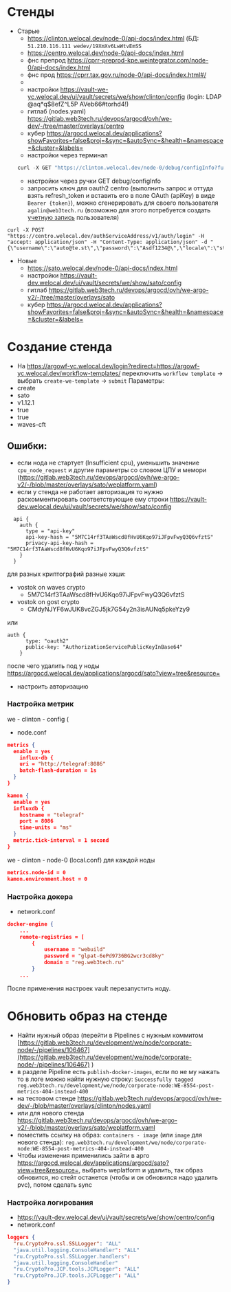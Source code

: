 # Стенды
- Старые
	- https://clinton.welocal.dev/node-0/api-docs/index.html (БД:
`51.210.116.111 wedev/19XmXv6LwWtvEmSS`
	- https://centro.welocal.dev/node-0/api-docs/index.html
	- фнс препрод https://cprr-preprod-kpe.weintegrator.com/node-0/api-docs/index.html
	- фнс прод https://cprr.tax.gov.ru/node-0/api-docs/index.html#/
	- 
	- настройки https://vault-we-yc.welocal.dev/ui/vault/secrets/we/show/clinton/config (login: LDAP @aq*q$8efZ^L5P AVeb66#torhd4!)
	- гитлаб (nodes.yaml) https://gitlab.web3tech.ru/devops/argocd/ovh/we-dev/-/tree/master/overlays/centro
	- кубер https://argocd.welocal.dev/applications?showFavorites=false&proj=&sync=&autoSync=&health=&namespace=&cluster=&labels=
	- настройки через терминал 
	```scala
	curl -X GET "https://clinton.welocal.dev/node-0/debug/configInfo?full=false" -H "accept: application/json" -H "X-API-Key: vostok"
	```
	- настройки через ручки GET debug/configInfo
	- запросить ключ для oauth2 centro (выполнить запрос и оттуда взять refresh_token и вставить его в поле OAuth (apiKey) в виде `Bearer {token}`), можно сгенерировать для своего пользователя `agalin@web3tech.ru` (возможно для этого потребуется создать [учетную запись](Waves%20Hooks#Создать%20учетную%20запись) пользователя)
```
curl -X POST "https://centro.welocal.dev/authServiceAddress/v1/auth/login" -H "accept: application/json" -H "Content-Type: application/json" -d "{\"username\":\"auto@te.st\",\"password\":\"Asdf1234@\",\"locale\":\"string\",\"source\":\"string\"}"
```
- Новые
	- https://sato.welocal.dev/node-0/api-docs/index.html
	- настройки https://vault-dev.welocal.dev/ui/vault/secrets/we/show/sato/config
	- гитлаб https://gitlab.web3tech.ru/devops/argocd/ovh/we-argo-v2/-/tree/master/overlays/sato
	- кубер https://argocd.welocal.dev/applications?showFavorites=false&proj=&sync=&autoSync=&health=&namespace=&cluster=&labels=
# Создание стенда
- На https://argowf-yc.welocal.dev/login?redirect=https://argowf-yc.welocal.dev/workflow-templates/ переключить `workflow template` -> выбрать `create-we-template` -> `submit`
Параметры: 
- create
- sato
- v1.12.1
- true
- true
- waves-cft
## Ошибки:
- если нода не стартует (Insufficient cpu), уменьшить значение `cpu_node_request` и другие параметры со словом ЦПУ и мемори (https://gitlab.web3tech.ru/devops/argocd/ovh/we-argo-v2/-/blob/master/overlays/sato/weplatform.yaml)
- если у стенда не работает авторизация то нужно раскомментировать соответствующие ему строки
https://vault-dev.welocal.dev/ui/vault/secrets/we/show/sato/config

```
  api {
    auth {
      type = "api-key"
      api-key-hash = "5M7C14rf3TAaWscd8fHvU6Kqo97iJFpvFwyQ3Q6vfztS"
      privacy-api-key-hash = "5M7C14rf3TAaWscd8fHvU6Kqo97iJFpvFwyQ3Q6vfztS"
    }
  }
```

для разных криптографий разные хэши:
- vostok on waves crypto
	- 5M7C14rf3TAaWscd8fHvU6Kqo97iJFpvFwyQ3Q6vfztS
- vostok on gost crypto
	- CMdyNJYF6wJUK8vcZGJ5jk7G54y2n3isAUNq5pkeYzy9

или 

```
auth {
      type: "oauth2"
      public-key: "AuthorizationServicePublicKeyInBase64"
    }
```

после чего удалить под у ноды
https://argocd.welocal.dev/applications/argocd/sato?view=tree&resource=
- настроить авторизацию

### Настройка метрик
we - clinton - config (
- node.conf
```json
metrics {
  enable = yes
    influx-db {
    uri = "http://telegraf:8086"
    batch-flash-duration = 1s
  }
}

kamon {
  enable = yes
  influxdb {
    hostname = "telegraf"
    port = 8086
    time-units = "ms"
  }
  metric.tick-interval = 1 second
}
```

we - clinton - node-0 (local.conf) для каждой ноды
```json
metrics.node-id = 0
kamon.environment.host = 0
```

### Настройка докера
- network.conf
```json
docker-engine {
    ...
    remote-registries = [
        {
            username = "webuild"
            password = "glpat-6ePd9736BG2wcr3cd8ky"
            domain = "reg.web3tech.ru"
        }
    ...
```

После применения настроек vault перезапустить ноду.
# Обновить образ на стенде
- Найти нужный образ (перейти в Pipelines с нужным коммитом [https://gitlab.web3tech.ru/development/we/node/corporate-node/-/pipelines/106467](https://gitlab.web3tech.ru/development/we/node/corporate-node/-/pipelines/106467) )
- в разделе Pipeline есть `publish-docker-images`, если по не му нажать то в логе можно найти нужную строку: `Successfully tagged reg.web3tech.ru/development/we/node/corporate-node:WE-8554-post-metrics-404-instead-400`
- на тестовом стенде https://gitlab.web3tech.ru/devops/argocd/ovh/we-dev/-/blob/master/overlays/clinton/nodes.yaml
- или для нового стенда https://gitlab.web3tech.ru/devops/argocd/ovh/we-argo-v2/-/blob/master/overlays/sato/weplatform.yaml
- поместить ссылку на образ: `containers - image` (или `image` для нового стенда): `reg.web3tech.ru/development/we/node/corporate-node:WE-8554-post-metrics-404-instead-400`
- Чтобы изменения применились зайти в арго https://argocd.welocal.dev/applications/argocd/sato?view=tree&resource=, выбрать weplatform и удалить, так образ обновится, но стейт останется (чтобы и он обновился надо удалить pvc), потом сделать sync

### Настройка логирования
- https://vault-dev.welocal.dev/ui/vault/secrets/we/show/centro/config
- network.conf
```json
loggers { 
  "ru.CryptoPro.ssl.SSLLogger": "ALL"       
  "java.util.logging.ConsoleHandler": "ALL"  
  "ru.CryptoPro.ssl.SSLLogger.handlers": 
  "java.util.logging.ConsoleHandler" 
  "ru.CryptoPro.JCP.tools.JCPLogger": "ALL" 
  "ru.CryptoPro.JCP.tools.JCPLogger": "ALL" 
}
```

